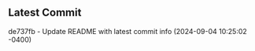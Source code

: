 
## Latest Commit
de737fb - Update README with latest commit info (2024-09-04 10:25:02 -0400) <Yunxi-Zhou>
